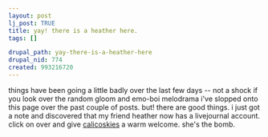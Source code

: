 ```yaml
--- 
layout: post
lj_post: TRUE
title: yay! there is a heather here.
tags: []

drupal_path: yay-there-is-a-heather-here
drupal_nid: 774
created: 993216720
---
```

things have been going a little badly over the last few days -- not a shock if you look over the random gloom and emo-boi melodrama i've slopped onto this page over the past couple of posts. but! there are good things. i just got a note and discovered that my friend heather now has a livejournal account. click on over and give <a href="http://www.livejournal.com/users/calicoskies/">calicoskies</a> a warm welcome. she's the bomb.
